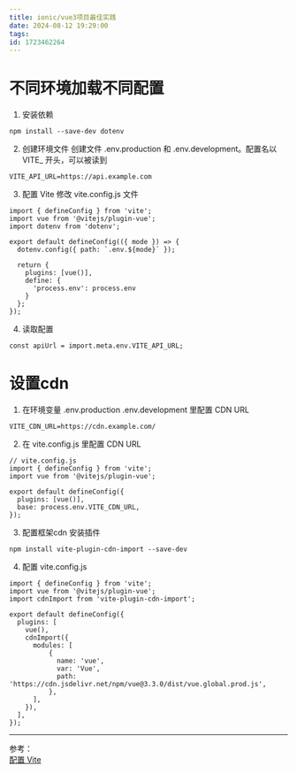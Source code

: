 ```yaml
---
title: ionic/vue3项目最佳实践
date: 2024-08-12 19:29:00
tags:
id: 1723462264
---
```

# 不同环境加载不同配置

1. 安装依赖
```
npm install --save-dev dotenv
```

2. 创建环境文件
创建文件 .env.production 和 .env.development。配置名以 VITE_ 开头，可以被读到
```
VITE_API_URL=https://api.example.com
```

3. 配置 Vite
修改 vite.config.js 文件
```
import { defineConfig } from 'vite';
import vue from '@vitejs/plugin-vue';
import dotenv from 'dotenv';

export default defineConfig(({ mode }) => {
  dotenv.config({ path: `.env.${mode}` });

  return {
    plugins: [vue()],
    define: {
      'process.env': process.env
    }
  };
});
```

4. 读取配置
```
const apiUrl = import.meta.env.VITE_API_URL;
```

# 设置cdn
1. 在环境变量 .env.production .env.development 里配置 CDN URL
```
VITE_CDN_URL=https://cdn.example.com/
```

2. 在 vite.config.js 里配置 CDN URL
```
// vite.config.js
import { defineConfig } from 'vite';
import vue from '@vitejs/plugin-vue';

export default defineConfig({
  plugins: [vue()],
  base: process.env.VITE_CDN_URL,
});
```

3. 配置框架cdn
安装插件
```
npm install vite-plugin-cdn-import --save-dev
```

4. 配置 vite.config.js
```
import { defineConfig } from 'vite';
import vue from '@vitejs/plugin-vue';
import cdnImport from 'vite-plugin-cdn-import';

export default defineConfig({
  plugins: [
    vue(),
    cdnImport({
      modules: [
          {
            name: 'vue',
            var: 'Vue',
            path: 'https://cdn.jsdelivr.net/npm/vue@3.3.0/dist/vue.global.prod.js',
          },
      ],
    }),
  ],
});
```

-------------------------------------------
参考：  
[配置 Vite](http://edgeservices.bing.com/edgesvc/redirect?url=https%3A%2F%2Fjasonwatmore.com%2Fpost%2F2022%2F05%2F28%2Fvue-3-vite-access-environment-variables-from-dotenv-env&hash=qlRMfwz9ywtmxThAwOceLE54xZ6a5uqdwyp71u%2F3DQ4%3D&key=psc-underside&usparams=cvid%3A51D%7CBingProd%7CB64A68A22D9851D3A0B5B6DDB405BC9234722752C30A3D3B521126489780AE7F%5Ertone%3ABalanced)